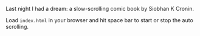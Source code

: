 Last night I had a dream: a slow-scrolling comic book by Siobhan K Cronin.

Load `index.html` in your browser and hit space bar to start or stop the auto scrolling.
